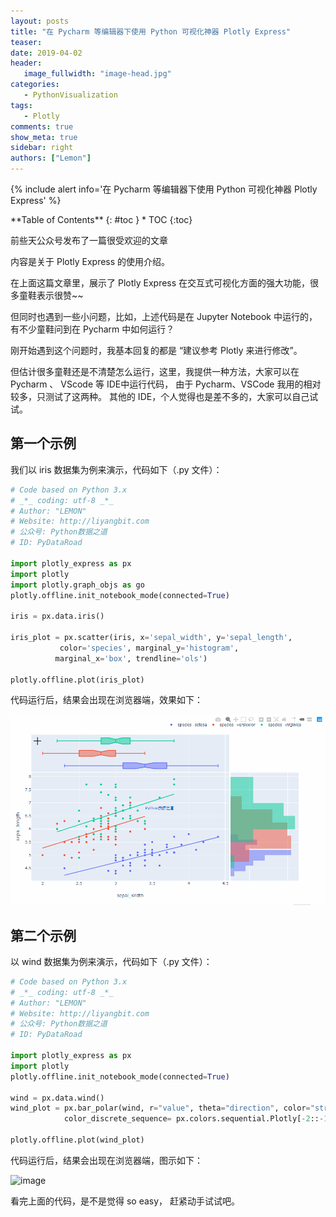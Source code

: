 ```yaml
---
layout: posts
title: "在 Pycharm 等编辑器下使用 Python 可视化神器 Plotly Express"
teaser:
date: 2019-04-02
header:
   image_fullwidth: "image-head.jpg"
categories:
   - PythonVisualization
tags:
   - Plotly
comments: true
show_meta: true
sidebar: right
authors: ["Lemon"]
---
```


{% include alert info='在 Pycharm 等编辑器下使用 Python 可视化神器 Plotly Express' %}

<div class="panel radius" markdown="1">
**Table of Contents**
{: #toc }
*  TOC
{:toc}
</div>

前些天公众号发布了一篇很受欢迎的文章

内容是关于 Plotly Express 的使用介绍。

在上面这篇文章里，展示了 Plotly Express 在交互式可视化方面的强大功能，很多童鞋表示很赞~~

但同时也遇到一些小问题，比如，上述代码是在 Jupyter Notebook 中运行的，有不少童鞋问到在 Pycharm 中如何运行？

刚开始遇到这个问题时，我基本回复的都是 “建议参考 Plotly 来进行修改”。

但估计很多童鞋还是不清楚怎么运行，这里，我提供一种方法，大家可以在 Pycharm 、 VScode 等 IDE中运行代码， 由于 Pycharm、VSCode 我用的相对较多，只测试了这两种。 其他的 IDE，个人觉得也是差不多的，大家可以自己试试。

## 第一个示例

我们以 iris 数据集为例来演示，代码如下（.py 文件）：

```python
# Code based on Python 3.x
# _*_ coding: utf-8 _*_
# Author: "LEMON"
# Website: http://liyangbit.com
# 公众号: Python数据之道
# ID: PyDataRoad

import plotly_express as px
import plotly
import plotly.graph_objs as go
plotly.offline.init_notebook_mode(connected=True)

iris = px.data.iris()

iris_plot = px.scatter(iris, x='sepal_width', y='sepal_length',
           color='species', marginal_y='histogram',
          marginal_x='box', trendline='ols')

plotly.offline.plot(iris_plot)
```

代码运行后，结果会出现在浏览器端，效果如下：

<!-- ![image](https://wx4.sinaimg.cn/large/007EIIJlgy1g1nfx2opsug30rm0gptdp.gif) -->

![image](/images/posts/005-Plotly-Express-Introduction/ide.gif)

## 第二个示例

以 wind 数据集为例来演示，代码如下（.py 文件）：

```python
# Code based on Python 3.x
# _*_ coding: utf-8 _*_
# Author: "LEMON"
# Website: http://liyangbit.com
# 公众号: Python数据之道
# ID: PyDataRoad

import plotly_express as px
import plotly
plotly.offline.init_notebook_mode(connected=True)

wind = px.data.wind()
wind_plot = px.bar_polar(wind, r="value", theta="direction", color="strength", template="plotly_dark",
            color_discrete_sequence= px.colors.sequential.Plotly[-2::-1])

plotly.offline.plot(wind_plot)
```

代码运行后，结果会出现在浏览器端，图示如下：

![image](https://wx4.sinaimg.cn/large/007EIIJlgy1g1cnut0791j30p00an0wm.jpg)

看完上面的代码，是不是觉得 so easy， 赶紧动手试试吧。